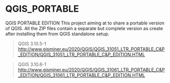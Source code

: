 # QGIS_PORTABLE
QGIS PORTABLE EDITION
This project aiming at to share a portable version of QGIS.
All the ZIP files contain a separate but complete version as create after installing them from QGIS standalone setup.
> QGIS 3.10.5-1
http://www.gisminer.eu/2020/QGIS/QGIS_31051_LTR_PORTABLE_C&P_EDITION/QGIS_31051_LTR_PORTABLE_C&P_EDITION.HTML

> QGIS 3.10.6-1
http://www.gisminer.eu/2020/QGIS/QGIS_31061_LTR_PORTABLE_C&P_EDITION/QGIS_31061_LTR_PORTABLE_C&P_EDITION.HTML
<must be completed>
